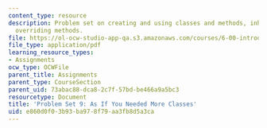```yaml
---
content_type: resource
description: Problem set on creating and using classes and methods, inheritance, and
  overriding methods.
file: https://ol-ocw-studio-app-qa.s3.amazonaws.com/courses/6-00-introduction-to-computer-science-and-programming-fall-2008/e860d0f03b93ba978f79aa3fb8d5a3ca_pset9.pdf
file_type: application/pdf
learning_resource_types:
- Assignments
ocw_type: OCWFile
parent_title: Assignments
parent_type: CourseSection
parent_uid: 73abac88-dca8-2c7f-57bd-be466a9a5bc3
resourcetype: Document
title: 'Problem Set 9: As If You Needed More Classes'
uid: e860d0f0-3b93-ba97-8f79-aa3fb8d5a3ca
---
```

